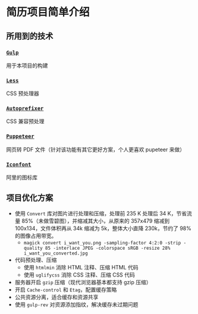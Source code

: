 # 简历项目简单介绍

## 所用到的技术

### [`Gulp`](https://gulpjs.com/)

用于本项目的构建

### [`Less`](http://lesscss.org/)

CSS 预处理器

### [`Autoprefixer`](https://www.npmjs.com/package/autoprefixer)

CSS 兼容预处理

### [`Puppeteer`](https://github.com/GoogleChrome/puppeteer)

网页转 PDF 文件（针对该功能有其它更好方案，个人更喜欢 pupeteer 来做）

### [`Iconfont`](http://www.iconfont.cn/)

阿里的图标库

## 项目优化方案

- 使用 `Convert` 库对图片进行处理和压缩，处理前 235 K 处理后 34 K，节省流量 85%（未做雪碧图），并缩减其大小，从原来的 357x479 缩减到 100x134，文件体积再从 34k 缩减为 5k，整体大小直降 230k，节约了 98% 的图像占用带宽。
  - `magick convert i_want_you.png -sampling-factor 4:2:0 -strip -quality 85 -interlace JPEG -colorspace sRGB -resize 28% i_want_you_converted.jpg`
- 代码预处理、压缩
  - 使用 `htmlmin` 消除 HTML 注释、压缩 HTML 代码
  - 使用 `uglifycss` 消除 CSS 注释、压缩 CSS 代码
- 服务器开启 `gzip` 压缩（现代浏览器基本都支持 gzip 压缩）
- 开启 `Cache-control` 和 `Etag`，配置缓存策略
- 公共资源分离，适合缓存和资源共享
- 使用 `gulp-rev` 对资源添加指纹，解决缓存未过期问题
